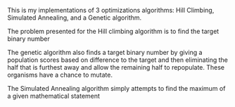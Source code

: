 This is my implementations of 3 optimizations algorithms: Hill Climbing, Simulated Annealing, and a Genetic algorithm.

The problem presented for the Hill climbing algorithm is to find the target binary number

The genetic algorithm also finds a target binary number by giving a population scores based on difference to the target and then eliminating the half that
is furthest away and allow the remaining half to repopulate. These organisms have a chance to mutate.

The Simulated Annealing algorithm simply attempts to find the maximum of a given mathematical statement
